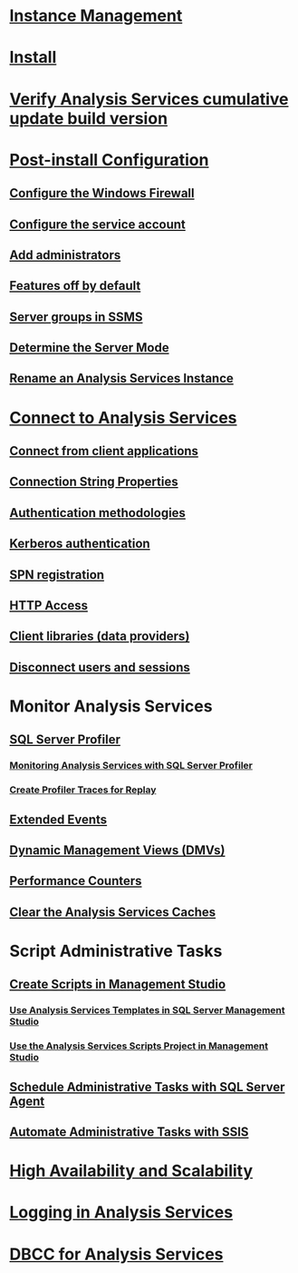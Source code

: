 # [Instance Management](analysis-services-instance-management.md)  
# [Install](../../analysis-services/instances/install-windows/install-analysis-services.md)
# [Verify Analysis Services cumulative update build version](analysis-services-component-version.md)
# [Post-install Configuration](post-install-configuration-analysis-services.md)  
## [Configure the Windows Firewall](configure-the-windows-firewall-to-allow-analysis-services-access.md)  
## [Configure the service account](configure-service-accounts-analysis-services.md)  
## [Add administrators](grant-server-admin-rights-to-an-analysis-services-instance.md)  
## [Features off by default](features-off-by-default-analysis-services.md)  
## [Server groups in SSMS](register-an-analysis-services-instance-in-a-server-group.md)  
## [Determine the Server Mode](determine-the-server-mode-of-an-analysis-services-instance.md)  
## [Rename an Analysis Services Instance](rename-an-analysis-services-instance.md)  
# [Connect to Analysis Services](connect-to-analysis-services.md)  
## [Connect from client applications](connect-from-client-applications-analysis-services.md)  
## [Connection String Properties](connection-string-properties-analysis-services.md)  
## [Authentication methodologies](authentication-methodologies-supported-by-analysis-services.md)  
## [Kerberos authentication](configure-analysis-services-for-kerberos-constrained-delegation.md)  
## [SPN registration](spn-registration-for-an-analysis-services-instance.md)  
## [HTTP Access](configure-http-access-to-analysis-services-on-iis-8-0.md)  
## [Client libraries (data providers)](data-providers-used-for-analysis-services-connections.md)  
## [Disconnect users and sessions](disconnect-users-and-sessions-on-analysis-services-server.md)  
# Monitor Analysis Services
## [SQL Server Profiler](use-sql-server-profiler-to-monitor-analysis-services.md)  
### [Monitoring Analysis Services with SQL Server Profiler](introduction-to-monitoring-analysis-services-with-sql-server-profiler.md)  
### [Create Profiler Traces for Replay](create-profiler-traces-for-replay-analysis-services.md)  
## [Extended Events](monitor-analysis-services-with-sql-server-extended-events.md)  
## [Dynamic Management Views (DMVs) ](use-dynamic-management-views-dmvs-to-monitor-analysis-services.md)  
## [Performance Counters](performance-counters-ssas.md)  
## [Clear the Analysis Services Caches](clear-the-analysis-services-caches.md)  
# Script Administrative Tasks
## [Create Scripts in Management Studio](create-analysis-services-scripts-in-management-studio.md)  
### [Use Analysis Services Templates in SQL Server Management Studio](use-analysis-services-templates-in-sql-server-management-studio.md)  
### [Use the Analysis Services Scripts Project in Management Studio](analysis-services-scripts-project-in-sql-server-management-studio.md)  
## [Schedule Administrative Tasks with SQL Server Agent](schedule-ssas-administrative-tasks-with-sql-server-agent.md)  
## [Automate Administrative Tasks with SSIS](automate-analysis-services-administrative-tasks-with-ssis.md)  
# [High Availability and Scalability](high-availability-and-scalability-in-analysis-services.md)  
# [Logging in Analysis Services](log-operations-in-analysis-services.md)  
# [DBCC for Analysis Services](database-consistency-checker-dbcc-for-analysis-services.md)  
